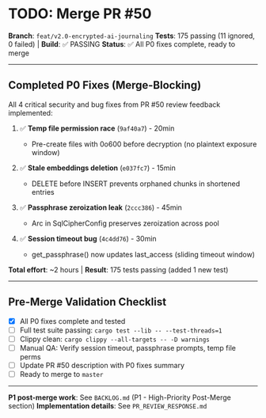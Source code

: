 # TODO: Merge PR #50

**Branch**: `feat/v2.0-encrypted-ai-journaling`
**Tests**: 175 passing (11 ignored, 0 failed) | **Build**: ✅ PASSING
**Status**: ✅ All P0 fixes complete, ready to merge

---

## Completed P0 Fixes (Merge-Blocking)

All 4 critical security and bug fixes from PR #50 review feedback implemented:

1. ✅ **Temp file permission race** (`9af40a7`) - 20min
   - Pre-create files with 0o600 before decryption (no plaintext exposure window)

2. ✅ **Stale embeddings deletion** (`e037fc7`) - 15min
   - DELETE before INSERT prevents orphaned chunks in shortened entries

3. ✅ **Passphrase zeroization leak** (`2ccc386`) - 45min
   - Arc<SecretString> in SqlCipherConfig preserves zeroization across pool

4. ✅ **Session timeout bug** (`4c4dd76`) - 30min
   - get_passphrase() now updates last_access (sliding timeout window)

**Total effort**: ~2 hours | **Result**: 175 tests passing (added 1 new test)

---

## Pre-Merge Validation Checklist

- [x] All P0 fixes complete and tested
- [ ] Full test suite passing: `cargo test --lib -- --test-threads=1`
- [ ] Clippy clean: `cargo clippy --all-targets -- -D warnings`
- [ ] Manual QA: Verify session timeout, passphrase prompts, temp file perms
- [ ] Update PR #50 description with P0 fixes summary
- [ ] Ready to merge to `master`

---

**P1 post-merge work**: See `BACKLOG.md` (P1 - High-Priority Post-Merge section)
**Implementation details**: See `PR_REVIEW_RESPONSE.md`
